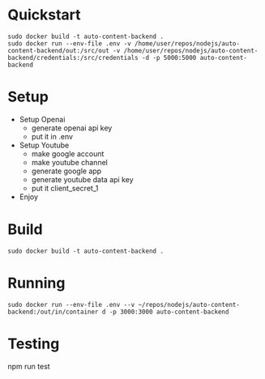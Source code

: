# Quickstart
```
sudo docker build -t auto-content-backend .
sudo docker run --env-file .env -v /home/user/repos/nodejs/auto-content-backend/out:/src/out -v /home/user/repos/nodejs/auto-content-backend/credentials:/src/credentials -d -p 5000:5000 auto-content-backend
```

# Setup
- Setup Openai
    - generate openai api key
    - put it in .env
- Setup Youtube
    - make google account
    - make youtube channel
    - generate google app
    - generate youtube data api key
    - put it client_secret_1
- Enjoy

# Build
```sudo docker build -t auto-content-backend .```

# Running
```sudo docker run --env-file .env --v ~/repos/nodejs/auto-content-backend:/out/in/container d -p 3000:3000 auto-content-backend```

# Testing
npm run test